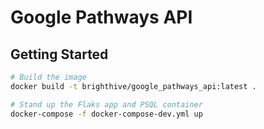 # Google Pathways API

## Getting Started

```bash
# Build the image
docker build -t brighthive/google_pathways_api:latest .
```

```bash
# Stand up the Flaks app and PSQL container
docker-compose -f docker-compose-dev.yml up
```